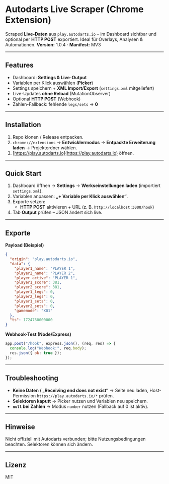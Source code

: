 # Autodarts Live Scraper (Chrome Extension)

Scraped **Live-Daten** aus `play.autodarts.io` – im Dashboard sichtbar und optional per **HTTP POST** exportiert. Ideal für Overlays, Analysen & Automationen.
**Version:** 1.0.4 · **Manifest:** MV3

---

## Features

- Dashboard: **Settings & Live-Output**
- Variablen per Klick auswählen (**Picker**)
- Settings speichern + **XML Import/Export** (`settings.xml` mitgeliefert)
- Live-Updates **ohne Reload** (MutationObserver)
- Optional **HTTP POST** (Webhook)
- Zahlen-Fallback: fehlende `legs/sets` → **0**

---

## Installation

1. Repo klonen / Release entpacken.  
2. `chrome://extensions` → **Entwicklermodus** → **Entpackte Erweiterung laden** → Projektordner wählen.  
3. [https://play.autodarts.io](https://play.autodarts.io) öffnen.

---

## Quick Start

1. Dashboard öffnen → **Settings** → **Werkseinstellungen laden** (importiert `settings.xml`).  
2. Variablen anpassen: **„+ Variable per Klick auswählen“**.  
3. Exporte setzen:
   - **HTTP POST** aktivieren + URL (z. B. `http://localhost:3000/hook`)
4. Tab **Output** prüfen – JSON ändert sich live.

---

## Exporte

**Payload (Beispiel)**

```json
{
  "origin": "play.autodarts.io",
  "data": {
    "player1_name": "PLAYER 1",
    "player2_name": "PLAYER 2",
    "player_active": "PLAYER 1",
    "player1_score": 381,
    "player2_score": 381,
    "player1_legs": 0,
    "player2_legs": 0,
    "player1_sets": 0,
    "player2_sets": 0,
    "gamemode": "X01"
  },
  "ts": 1724760000000
}
```

**Webhook-Test (Node/Express)**

```js
app.post("/hook", express.json(), (req, res) => {
  console.log("Webhook:", req.body);
  res.json({ ok: true });
});
```

---

## Troubleshooting

- **Keine Daten / „Receiving end does not exist“** → Seite neu laden, Host-Permission `https://play.autodarts.io/*` prüfen.  
- **Selektoren kaputt** → Picker nutzen und Variablen neu speichern.  
- **`null` bei Zahlen** → Modus `number` nutzen (Fallback auf 0 ist aktiv).

---

## Hinweise

Nicht offiziell mit Autodarts verbunden; bitte Nutzungsbedingungen beachten. Selektoren können sich ändern.

---

## Lizenz

MIT
